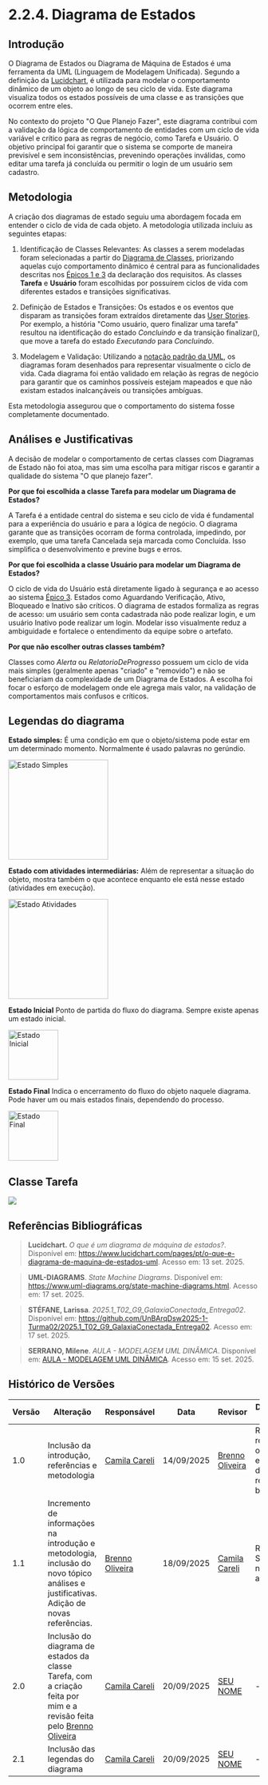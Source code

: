 # 2.2.4. Diagrama de Estados

## Introdução
O Diagrama de Estados ou Diagrama de Máquina de Estados é uma ferramenta da UML (Linguagem de Modelagem Unificada). Segundo a definição da [Lucidchart](https://www.lucidchart.com/pages/pt/o-que-e-diagrama-de-maquina-de-estados-uml), é utilizada para modelar o comportamento dinâmico de um objeto ao longo de seu ciclo de vida. Este diagrama visualiza todos os estados possíveis de uma classe e as transições que ocorrem entre eles.

No contexto do projeto "O Que Planejo Fazer", este diagrama contribui com a validação da lógica de comportamento de entidades com um ciclo de vida variável e crítico para as regras de negócio, como Tarefa e Usuário. O objetivo principal foi garantir que o sistema se comporte de maneira previsível e sem inconsistências, prevenindo operações inválidas, como editar uma tarefa já concluída ou permitir o login de um usuário sem cadastro.

## Metodologia
A criação dos diagramas de estado seguiu uma abordagem focada em entender o ciclo de vida de cada objeto. A metodologia utilizada incluiu as seguintes etapas:

1. Identificação de Classes Relevantes: As classes a serem modeladas foram selecionadas a partir do [Diagrama de Classes](Modelagem/2.1.1.DiagramDeClasses.md), priorizando aquelas cujo comportamento dinâmico é central para as funcionalidades descritas nos [Épicos 1 e 3](Modelagem/2.5.1.DeclaracaoRequisitos.md) da declaração dos requisitos. As classes **Tarefa** e **Usuário** foram escolhidas por possuírem ciclos de vida com diferentes estados e transições significativas.

2. Definição de Estados e Transições: Os estados e os eventos que disparam as transições foram extraídos diretamente das [User Stories](Modelagem/2.5.1.DeclaracaoRequisitos.md). Por exemplo, a história "Como usuário, quero finalizar uma tarefa" resultou na identificação do estado *Concluindo* e da transição finalizar(), que move a tarefa do estado *Executando* para *Concluindo*.

3. Modelagem e Validação: Utilizando a [notação padrão da UML](https://www.uml-diagrams.org/uml-25-diagrams.html), os diagramas foram desenhados para representar visualmente o ciclo de vida. Cada diagrama foi então validado em relação às regras de negócio para garantir que os caminhos possíveis estejam mapeados e que não existam estados inalcançáveis ou transições ambíguas.

Esta metodologia assegurou que o comportamento do sistema fosse completamente documentado.

## Análises e Justificativas

A decisão de modelar o comportamento de certas classes com Diagramas de Estado não foi atoa, mas sim uma escolha para mitigar riscos e garantir a qualidade do sistema "O que planejo fazer".

**Por que foi escolhida a classe Tarefa para modelar um Diagrama de Estados?**

A Tarefa é a entidade central do sistema e seu ciclo de vida é fundamental para a experiência do usuário e para a lógica de negócio. O diagrama garante que as transições ocorram de forma controlada, impedindo, por exemplo, que uma tarefa Cancelada seja marcada como Concluída. Isso simplifica o desenvolvimento e previne bugs e erros.

**Por que foi escolhida a classe Usuário para modelar um Diagrama de Estados?**

O ciclo de vida do Usuário está diretamente ligado à segurança e ao acesso ao sistema [Épico 3](Modelagem/2.5.1.DeclaracaoRequisitos.md). Estados como Aguardando Verificação, Ativo, Bloqueado e Inativo são críticos. O diagrama de estados formaliza as regras de acesso: um usuário sem conta cadastrada não pode realizar login, e um usuário Inativo pode realizar um login. Modelar isso visualmente reduz a ambiguidade e fortalece o entendimento da equipe sobre o artefato.

**Por que não escolher outras classes também?**

Classes como *Alerta* ou *RelatorioDeProgresso* possuem um ciclo de vida mais simples (geralmente apenas "criado" e "removido") e não se beneficiariam da complexidade de um Diagrama de Estados. A escolha foi focar o esforço de modelagem onde ele agrega mais valor, na validação de comportamentos mais confusos e críticos.

## Legendas do diagrama
**Estado simples:** É uma condição em que o objeto/sistema pode estar em um determinado momento. Normalmente é usado palavras no gerúndio.

<img width="200" alt="Estado Simples" src="https://github.com/user-attachments/assets/fc067924-8763-4dae-bef3-cb898fc4506a" />

**Estado com atividades intermediárias:** Além de representar a situação do objeto, mostra também o que acontece enquanto ele está nesse estado (atividades em execução).

<img width="200" alt="Estado Atividades" src="https://github.com/user-attachments/assets/36ab5e50-b70c-4de3-99c2-4f07452a2fd8" />

**Estado Inicial** Ponto de partida do fluxo do diagrama. Sempre existe apenas um estado inicial.

<img width="100" alt="Estado Inicial" src="https://github.com/user-attachments/assets/4c6ba2ca-5743-45e7-b757-24c59c5875dc" />

**Estado Final** Indica o encerramento do fluxo do objeto naquele diagrama. Pode haver um ou mais estados finais, dependendo do processo.

<img width="100" alt="Estado Final" src="https://github.com/user-attachments/assets/7b56fde5-0974-490f-8da6-3b6c5c23f274" />


## Classe Tarefa
<img src="https://github.com/user-attachments/assets/40f2df43-a2f2-4a9c-8157-8685469cb907"/>


## Referências Bibliográficas
> **Lucidchart.** *O que é um diagrama de máquina de estados?*. Disponível em: https://www.lucidchart.com/pages/pt/o-que-e-diagrama-de-maquina-de-estados-uml. Acesso em: 13 set. 2025.

> **UML-DIAGRAMS**. *State Machine Diagrams*. Disponível em: https://www.uml-diagrams.org/state-machine-diagrams.html. Acesso em: 17 set. 2025.

> **STÉFANE, Larissa**. *2025.1_T02_G9_GalaxiaConectada_Entrega02*. Disponível em: https://github.com/UnBArqDsw2025-1-Turma02/2025.1_T02_G9_GalaxiaConectada_Entrega02. Acesso em: 17 set. 2025.

> **SERRANO, Milene**. *AULA - MODELAGEM UML DINÂMICA*. Disponível em: [AULA - MODELAGEM UML DINÂMICA](https://aprender3.unb.br/pluginfile.php/3178534/mod_page/content/1/Arquitetura%20e%20Desenho%20de%20Software%20-%20Aula%20Modelagem%20UML%20Din%C3%A2mica%20-%20Profa.%20Milene.pdf). Acesso em: 15 set. 2025.

## Histórico de Versões

| Versão | Alteração | Responsável | Data | Revisor |  Detalhes da Revisão | Data da Revisão |
|--------|-----------|-------------|------|---------|----------------------|-----------------|
| 1.0 | Inclusão da introdução, referências e metodologia | [Camila Careli](https://github.com/camilascareli) | 14/09/2025 | [Brenno Oliveira](https://github.com/Brenno-Silva01) | Realizada revisão ortográfica e correção do link da referência bibliográfica | 18/09/2025 |
| 1.1 | Incremento de informações na introdução e metodologia, inclusão do novo tópico análises e justificativas. Adição de novas referências. | [Brenno Oliveira](https://github.com/Brenno-Silva01) | 18/09/2025 | [Camila Careli](https://github.com/camilascareli) | Revisado. Sem nenhuma alteração.  | 20/09/25 |
| 2.0 | Inclusão do diagrama de estados da classe Tarefa, com a criação feita por mim e a revisão feita pelo [Brenno Oliveira](https://github.com/Brenno-Silva01) | [Camila Careli](https://github.com/camilascareli) | 20/09/2025 | [SEU NOME](https://github.com/SEUGITHUB) | ---  | XX/XX/XX |
| 2.1 | Inclusão das legendas do diagrama | [Camila Careli](https://github.com/camilascareli) | 20/09/2025 | [SEU NOME](https://github.com/SEUGITHUB) | ---  | XX/XX/XX |
